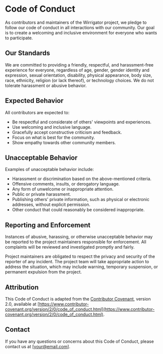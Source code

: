 # Code of Conduct

As contributors and maintainers of the Wirrigator project, we pledge to follow our code of conduct in all interactions with our community. Our goal is to create a welcoming and inclusive environment for everyone who wants to participate.

## Our Standards

We are committed to providing a friendly, respectful, and harassment-free experience for everyone, regardless of age, gender, gender identity and expression, sexual orientation, disability, physical appearance, body size, race, ethnicity, religion (or lack thereof), or technology choices. We do not tolerate harassment or abusive behavior.

## Expected Behavior

All contributors are expected to:

- Be respectful and considerate of others' viewpoints and experiences.
- Use welcoming and inclusive language.
- Gracefully accept constructive criticism and feedback.
- Focus on what is best for the community.
- Show empathy towards other community members.

## Unacceptable Behavior

Examples of unacceptable behavior include:

- Harassment or discrimination based on the above-mentioned criteria.
- Offensive comments, insults, or derogatory language.
- Any form of unwelcome or inappropriate attention.
- Public or private harassment.
- Publishing others' private information, such as physical or electronic addresses, without explicit permission.
- Other conduct that could reasonably be considered inappropriate.

## Reporting and Enforcement

Instances of abusive, harassing, or otherwise unacceptable behavior may be reported to the project maintainers responsible for enforcement. All complaints will be reviewed and investigated promptly and fairly.

Project maintainers are obligated to respect the privacy and security of the reporter of any incident. The project team will take appropriate action to address the situation, which may include warning, temporary suspension, or permanent expulsion from the project.

## Attribution

This Code of Conduct is adapted from the [Contributor Covenant](https://www.contributor-covenant.org/), version 2.0, available at [https://www.contributor-covenant.org/version/2/0/code_of_conduct.html](https://www.contributor-covenant.org/version/2/0/code_of_conduct.html).

## Contact

If you have any questions or concerns about this Code of Conduct, please contact us at [your@email.com].
